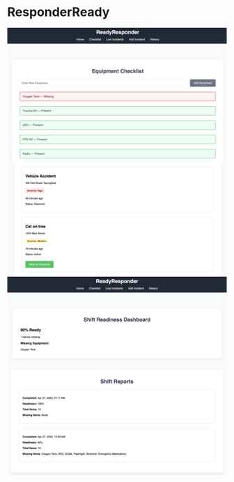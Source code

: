 # ResponderReady

![equipment Screenshot](./assets/equipment-checklist.png)
![live incident Screenshot](./assets/live-incident.png)
![shift readiness Screenshot](./assets/shift-readiness.png)
![shift reports Screenshot](./assets/shift-reports.png)


